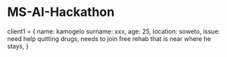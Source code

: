 # MS-AI-Hackathon
client1 = {
name: kamogelo 
surname: xxx,
age: 25,
location: soweto,
issue: need help quitting drugs, needs to join free rehab that is near where he stays,
}